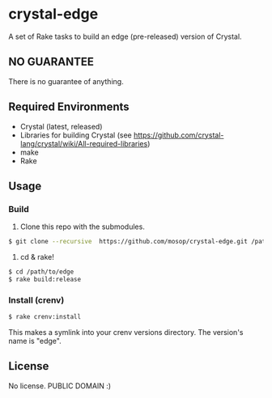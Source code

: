 # crystal-edge

A set of Rake tasks to build an edge (pre-released) version of Crystal.

## NO GUARANTEE

There is no guarantee of anything.

## Required Environments

* Crystal (latest, released)
* Libraries for building Crystal (see https://github.com/crystal-lang/crystal/wiki/All-required-libraries)
* make
* Rake

## Usage

### Build

1. Clone this repo with the submodules.

  ```bash
  $ git clone --recursive  https://github.com/mosop/crystal-edge.git /path/to/edge
  ```

1. cd & rake!

  ```bash
  $ cd /path/to/edge
  $ rake build:release
  ```

### Install (crenv)

```bash
$ rake crenv:install
```

This makes a symlink into your crenv versions directory. The version's name is "edge".

## License

No license. PUBLIC DOMAIN :)
